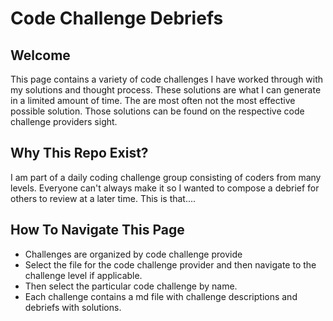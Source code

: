 # Code Challenge Debriefs

## Welcome
This page contains a variety of code challenges I have worked through with my solutions and thought process. These solutions are what I can generate in a limited amount of time. The are most often not the most effective possible solution. Those solutions can be found on the respective code challenge providers sight. 

## Why This Repo Exist?
I am part of a daily coding challenge group consisting of coders from many levels. Everyone can't always make it so I wanted to compose a debrief for others to review at a later time. This is that....

## How To Navigate This Page
- Challenges are organized by code challenge provide
- Select the file for the code challenge provider and then navigate to the challenge level if applicable.
- Then select the particular code challenge by name.
- Each challenge contains a md file with challenge descriptions and debriefs with solutions.
